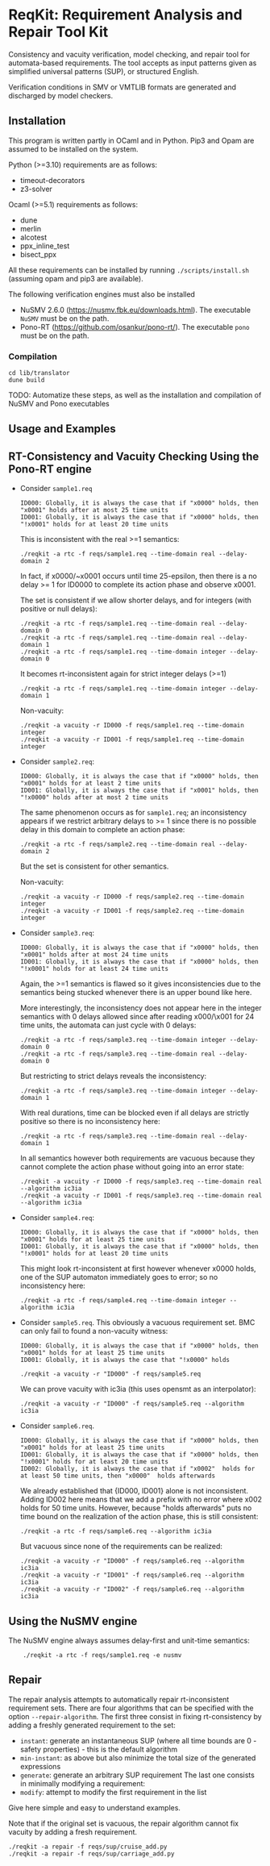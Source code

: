# ReqKit: Requirement Analysis and Repair Tool Kit

Consistency and vacuity verification, model checking, and repair tool for automata-based requirements.
The tool accepts as input patterns given as simplified universal patterns (SUP), or structured English.

Verification conditions in SMV or VMTLIB formats are generated and discharged by model checkers.


## Installation
This program is written partly in OCaml and in Python.
Pip3 and Opam are assumed to be installed on the system.

Python (>=3.10) requirements are as follows:
- timeout-decorators
- z3-solver

Ocaml (>=5.1) requirements as follows:
- dune
- merlin
- alcotest
- ppx_inline_test
- bisect_ppx

All these requirements can be installed by running `./scripts/install.sh` (assuming opam and pip3 are available).

The following verification engines must also be installed

- NuSMV 2.6.0 (https://nusmv.fbk.eu/downloads.html). The executable `NuSMV` must be on the path.
- Pono-RT (https://github.com/osankur/pono-rt/). The executable `pono` must be on the path.

### Compilation

    cd lib/translator
    dune build

TODO: Automatize these steps, as well as the installation and compilation of NuSMV and Pono executables

## Usage and Examples
## RT-Consistency and Vacuity Checking Using the Pono-RT engine
- Consider `sample1.req`

      ID000: Globally, it is always the case that if "x0000" holds, then "x0001" holds after at most 25 time units
      ID001: Globally, it is always the case that if "x0000" holds, then "!x0001" holds for at least 20 time units

  This is inconsistent with the real >=1 semantics:

      ./reqkit -a rtc -f reqs/sample1.req --time-domain real --delay-domain 2

  In fact, if x0000/\~x0001 occurs until time 25-epsilon, then there is a no delay >= 1 for ID0000 to complete its action phase and observe x0001.

  The set is consistent if we allow shorter delays, and for integers (with positive or null delays):

      ./reqkit -a rtc -f reqs/sample1.req --time-domain real --delay-domain 0
      ./reqkit -a rtc -f reqs/sample1.req --time-domain real --delay-domain 1
      ./reqkit -a rtc -f reqs/sample1.req --time-domain integer --delay-domain 0

  It becomes rt-inconsistent again for strict integer delays (>=1)

      ./reqkit -a rtc -f reqs/sample1.req --time-domain integer --delay-domain 1

  Non-vacuity:

      ./reqkit -a vacuity -r ID000 -f reqs/sample1.req --time-domain integer
      ./reqkit -a vacuity -r ID001 -f reqs/sample1.req --time-domain integer

- Consider `sample2.req`:

      ID000: Globally, it is always the case that if "x0000" holds, then "x0001" holds for at least 2 time units
      ID001: Globally, it is always the case that if "x0001" holds, then "!x0000" holds after at most 2 time units

  The same phenomenon occurs as for `sample1.req`; an inconsistency appears if we restrict arbitrary delays to >= 1 since there is no possible delay in this domain to complete an action phase:

      ./reqkit -a rtc -f reqs/sample2.req --time-domain real --delay-domain 2

  But the set is consistent for other semantics. 

  Non-vacuity:

      ./reqkit -a vacuity -r ID000 -f reqs/sample2.req --time-domain integer
      ./reqkit -a vacuity -r ID001 -f reqs/sample2.req --time-domain integer

- Consider `sample3.req`:

      ID000: Globally, it is always the case that if "x0000" holds, then "x0001" holds after at most 24 time units
      ID001: Globally, it is always the case that if "x0000" holds, then "!x0001" holds for at least 24 time units

  Again, the >=1 semantics is flawed so it gives inconsistencies due to the semantics being stucked whenever there is an upper bound like here.

  More interestingly, the inconsistency does not appear here in the integer semantics with 0 delays allowed since after reading x000/\x001 for 24 time units, the automata can just cycle with 0 delays:

      ./reqkit -a rtc -f reqs/sample3.req --time-domain integer --delay-domain 0
      ./reqkit -a rtc -f reqs/sample3.req --time-domain real --delay-domain 0

  But restricting to strict delays reveals the inconsistency:

      ./reqkit -a rtc -f reqs/sample3.req --time-domain integer --delay-domain 1

  With real durations, time can be blocked even if all delays are strictly positive so there is no inconsistency here:

      ./reqkit -a rtc -f reqs/sample3.req --time-domain real --delay-domain 1

  In all semantics however both requirements are vacuous because they cannot complete the action phase without going into an error state:

      ./reqkit -a vacuity -r ID000 -f reqs/sample3.req --time-domain real --algorithm ic3ia  
      ./reqkit -a vacuity -r ID001 -f reqs/sample3.req --time-domain real --algorithm ic3ia  

- Consider `sample4.req`: 

      ID000: Globally, it is always the case that if "x0000" holds, then "x0001" holds for at least 25 time units
      ID001: Globally, it is always the case that if "x0000" holds, then "!x0001" holds for at least 20 time units

  This might look rt-inconsistent at first however whenever x0000 holds, one of the SUP automaton immediately goes to error; so no inconsistency here:

      ./reqkit -a rtc -f reqs/sample4.req --time-domain integer --algorithm ic3ia

- Consider `sample5.req`. This obviously a vacuous requirement set. BMC can only fail to found a non-vacuity witness:

      ID000: Globally, it is always the case that if "x0000" holds, then "x0001" holds for at least 25 time units
      ID001: Globally, it is always the case that "!x0000" holds

      ./reqkit -a vacuity -r "ID000" -f reqs/sample5.req

  We can prove vacuity with ic3ia (this uses opensmt as an interpolator):

      ./reqkit -a vacuity -r "ID000" -f reqs/sample5.req --algorithm ic3ia

- Consider `sample6.req`.

      ID000: Globally, it is always the case that if "x0000" holds, then "x0001" holds for at least 25 time units
      ID001: Globally, it is always the case that if "x0000" holds, then "!x0001" holds for at least 20 time units
      ID002: Globally, it is always the case that if "x0002"  holds for at least 50 time units, then "x0000"  holds afterwards 

  We already established that {ID000, ID001} alone is not inconsistent. Adding ID002 here means that we add a prefix with no error where x002 holds for 50 time units. However, because "holds afterwards" puts no time bound on the realization of the action phase, this is still consistent:

      ./reqkit -a rtc -f reqs/sample6.req --algorithm ic3ia

  But vacuous since none of the requirements can be realized:

      ./reqkit -a vacuity -r "ID000" -f reqs/sample6.req --algorithm ic3ia
      ./reqkit -a vacuity -r "ID001" -f reqs/sample6.req --algorithm ic3ia
      ./reqkit -a vacuity -r "ID002" -f reqs/sample6.req --algorithm ic3ia

## Using the NuSMV engine
The NuSMV engine always assumes delay-first and unit-time semantics:

        ./reqkit -a rtc -f reqs/sample1.req -e nusmv

## Repair
The repair analysis attempts to automatically repair rt-inconsistent requirement sets.
There are four algorithms that can be specified with the option `--repair-algorithm`.
The first three consist in fixing rt-consistency by adding a freshly generated requirement to the set:
  - `instant`: generate an instantaneous SUP (where all time bounds are 0 - safety properties) - this is the default algorithm
  - `min-instant`: as above but also minimize the total size of the generated expressions 
  - `generate`: generate an arbitrary SUP requirement
The last one consists in minimally modifying a requirement:
  - `modify`: attempt to modify the first requirement in the list

Give here simple and easy to understand examples.

Note that if the original set is vacuous, the repair algorithm cannot fix vacuity by adding a fresh requirement.

    ./reqkit -a repair -f reqs/sup/cruise_add.py
    ./reqkit -a repair -f reqs/sup/carriage_add.py

